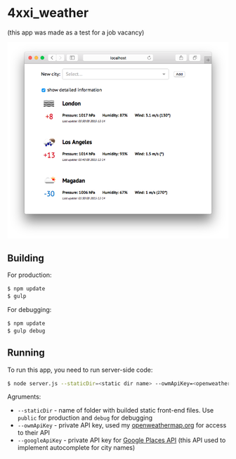 # 4xxi_weather
(this app was made as a test for a job vacancy)

![Screenshot](screenshot.png)

## Building
For production:
```bash
$ npm update
$ gulp
```

For debugging:
```bash
$ npm update
$ gulp debug
```

## Running
To run this app, you need to run server-side code:
```bash
$ node server.js --staticDir=<static dir name> --owmApiKey=<openweathermap api key> --googleApiKey=<google places api key>
```
Agruments:
* `--staticDir` - name of folder with builded static front-end files. Use `public` for production and `debug` for debugging
* `--owmApiKey` - private API key, used my [openweathermap.org](http://openweathermap.org/api) for access to their API
* `--googleApiKey` - private API key for [Google Places API](https://developers.google.com/places/) (this API used to implement autocomplete for city names)

